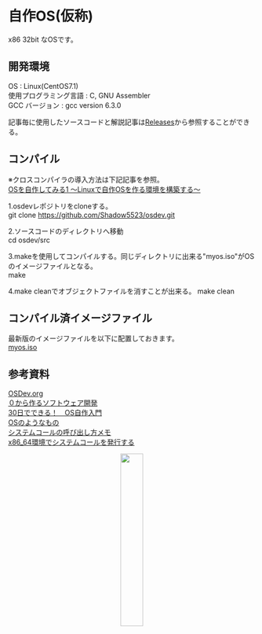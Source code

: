 # 自作OS(仮称)
x86 32bit なOSです。  

## 開発環境
OS : Linux(CentOS7.1)  
使用プログラミング言語 : C, GNU Assembler  
GCC バージョン : gcc version 6.3.0  

記事毎に使用したソースコードと解説記事は[Releases](https://github.com/Shadow5523/osdev/releases)から参照することができる。  
  
## コンパイル  
※クロスコンパイラの導入方法は下記記事を参照。  
[OSを自作してみる1 ～Linuxで自作OSを作る環境を構築する～](https://zeus.shadow-net.jp/?p=118)  

1.osdevレポジトリをcloneする。  
git clone https://github.com/Shadow5523/osdev.git  
  
2.ソースコードのディレクトリへ移動  
cd osdev/src  
  
3.makeを使用してコンパイルする。同じディレクトリに出来る"myos.iso"がOSのイメージファイルとなる。  
make
  
4.make cleanでオブジェクトファイルを消すことが出来る。
make clean  

  
## コンパイル済イメージファイル
最新版のイメージファイルを以下に配置しておきます。  
   [myos.iso](/imgfile)  

  
## 参考資料
[OSDev.org](http://wiki.osdev.org/Main_Page)  
[０から作るソフトウェア開発](http://softwaretechnique.jp/OS_Development/scratchbuild.html)  
[30日でできる！　OS自作入門](https://books.google.co.jp/books/about/30%E6%97%A5%E3%81%A7%E3%81%A7%E3%81%8D%E3%82%8B_OS%E8%87%AA%E4%BD%9C%E5%85%A5%E9%96%80.html?id=ilSvAgAAQBAJ&source=kp_cover&redir_esc=y)  
[OSのようなもの](http://d.hatena.ne.jp/wocota/searchdiary?word=%2A%5B%BC%AB%BA%EEOS%5D)  
[システムコールの呼び出し方メモ](https://qiita.com/kure/items/5a1a114f9a37aeab255c)  
[x86_64環境でシステムコールを発行する](http://sugawarayusuke.hatenablog.com/entry/2016/04/22/213251)    

<center><img src="http://shadows.dip.jp/wp-content/uploads/2017/09/githubへ投稿.png" alt="" width="30%"/></center>